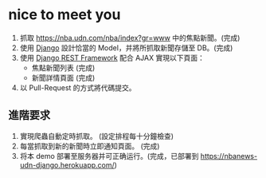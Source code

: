 # nice to meet you
1. 抓取 https://nba.udn.com/nba/index?gr=www 中的焦點新聞。(完成)
2. 使用 [Django](https://www.djangoproject.com/) 設計恰當的 Model，并將所抓取新聞存儲至 DB。(完成)
3. 使用 [Django REST Framework](http://www.django-rest-framework.org/) 配合 AJAX 實現以下頁面：
	 * 焦點新聞列表 (完成)
	 * 新聞詳情頁面 (完成)
4. 以 Pull-Request 的方式將代碼提交。

## 進階要求
1. 實現爬蟲自動定時抓取。 (設定排程每十分鐘檢查)
2. 每當抓取到新的新聞時立即通知頁面。  (完成)
3. 将本 demo 部署至服务器并可正确运行。(完成，已部署到 https://nbanews-udn-django.herokuapp.com/)